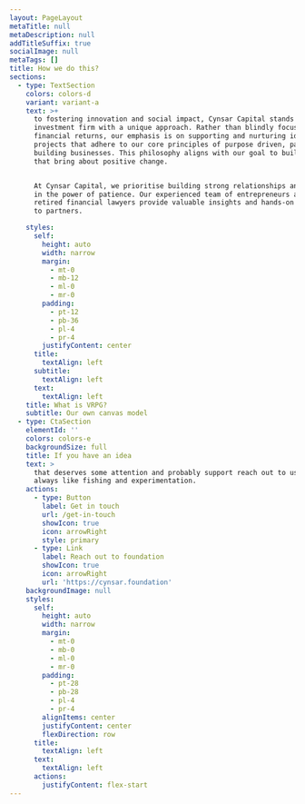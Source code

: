 ```yaml
---
layout: PageLayout
metaTitle: null
metaDescription: null
addTitleSuffix: true
socialImage: null
metaTags: []
title: How we do this?
sections:
  - type: TextSection
    colors: colors-d
    variant: variant-a
    text: >+
      to fostering innovation and social impact, Cynsar Capital stands out as a 
      investment firm with a unique approach. Rather than blindly focusing on
      financial returns, our emphasis is on supporting and nurturing ideas and
      projects that adhere to our core principles of purpose driven, patiently
      building businesses. This philosophy aligns with our goal to build thesis 
      that bring about positive change.


      At Cynsar Capital, we prioritise building strong relationships and believe
      in the power of patience. Our experienced team of entrepreneurs and
      retired financial lawyers provide valuable insights and hands-on support
      to partners.

    styles:
      self:
        height: auto
        width: narrow
        margin:
          - mt-0
          - mb-12
          - ml-0
          - mr-0
        padding:
          - pt-12
          - pb-36
          - pl-4
          - pr-4
        justifyContent: center
      title:
        textAlign: left
      subtitle:
        textAlign: left
      text:
        textAlign: left
    title: What is VRPG?
    subtitle: Our own canvas model
  - type: CtaSection
    elementId: ''
    colors: colors-e
    backgroundSize: full
    title: If you have an idea
    text: >
      that deserves some attention and probably support reach out to us. We
      always like fishing and experimentation.
    actions:
      - type: Button
        label: Get in touch
        url: /get-in-touch
        showIcon: true
        icon: arrowRight
        style: primary
      - type: Link
        label: Reach out to foundation
        showIcon: true
        icon: arrowRight
        url: 'https://cynsar.foundation'
    backgroundImage: null
    styles:
      self:
        height: auto
        width: narrow
        margin:
          - mt-0
          - mb-0
          - ml-0
          - mr-0
        padding:
          - pt-28
          - pb-28
          - pl-4
          - pr-4
        alignItems: center
        justifyContent: center
        flexDirection: row
      title:
        textAlign: left
      text:
        textAlign: left
      actions:
        justifyContent: flex-start
---
```

